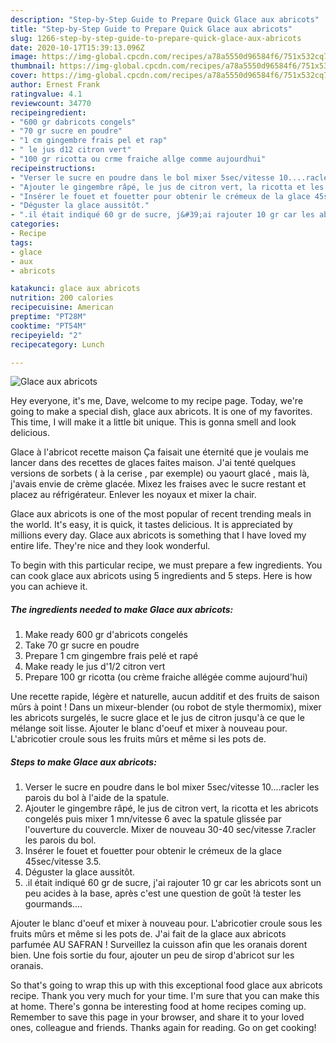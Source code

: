 ```yaml
---
description: "Step-by-Step Guide to Prepare Quick Glace aux abricots"
title: "Step-by-Step Guide to Prepare Quick Glace aux abricots"
slug: 1266-step-by-step-guide-to-prepare-quick-glace-aux-abricots
date: 2020-10-17T15:39:13.096Z
image: https://img-global.cpcdn.com/recipes/a78a5550d96584f6/751x532cq70/glace-aux-abricots-photo-principale-de-la-recette.jpg
thumbnail: https://img-global.cpcdn.com/recipes/a78a5550d96584f6/751x532cq70/glace-aux-abricots-photo-principale-de-la-recette.jpg
cover: https://img-global.cpcdn.com/recipes/a78a5550d96584f6/751x532cq70/glace-aux-abricots-photo-principale-de-la-recette.jpg
author: Ernest Frank
ratingvalue: 4.1
reviewcount: 34770
recipeingredient:
- "600 gr dabricots congels"
- "70 gr sucre en poudre"
- "1 cm gingembre frais pel et rap"
- " le jus d12 citron vert"
- "100 gr ricotta ou crme fraiche allge comme aujourdhui"
recipeinstructions:
- "Verser le sucre en poudre dans le bol mixer 5sec/vitesse 10....racler les parois du bol à l&#39;aide de la spatule."
- "Ajouter le gingembre râpé, le jus de citron vert, la ricotta et les abricots congelés puis mixer 1 mn/vitesse 6 avec la spatule glissée par l&#39;ouverture du couvercle. Mixer de nouveau 30-40 sec/vitesse 7.racler les parois du bol."
- "Insérer le fouet et fouetter pour obtenir le crémeux de la glace 45sec/vitesse 3.5."
- "Déguster la glace aussitôt."
- ".il était indiqué 60 gr de sucre, j&#39;ai rajouter 10 gr car les abricots sont un peu acides à la base, après c&#39;est une question de goût !à tester les gourmands...."
categories:
- Recipe
tags:
- glace
- aux
- abricots

katakunci: glace aux abricots 
nutrition: 200 calories
recipecuisine: American
preptime: "PT28M"
cooktime: "PT54M"
recipeyield: "2"
recipecategory: Lunch

---
```



![Glace aux abricots](https://img-global.cpcdn.com/recipes/a78a5550d96584f6/751x532cq70/glace-aux-abricots-photo-principale-de-la-recette.jpg)

Hey everyone, it's me, Dave, welcome to my recipe page. Today, we're going to make a special dish, glace aux abricots. It is one of my favorites. This time, I will make it a little bit unique. This is gonna smell and look delicious.

Glace à l&#39;abricot recette maison Ça faisait une éternité que je voulais me lancer dans des recettes de glaces faites maison. J&#39;ai tenté quelques versions de sorbets ( à la cerise , par exemple) ou yaourt glacé , mais là, j&#39;avais envie de crème glacée. Mixez les fraises avec le sucre restant et placez au réfrigérateur. Enlever les noyaux et mixer la chair.

Glace aux abricots is one of the most popular of recent trending meals in the world. It's easy, it is quick, it tastes delicious. It is appreciated by millions every day. Glace aux abricots is something that I have loved my entire life. They're nice and they look wonderful.


To begin with this particular recipe, we must prepare a few ingredients. You can cook glace aux abricots using 5 ingredients and 5 steps. Here is how you can achieve it.

<!--inarticleads1-->

##### The ingredients needed to make Glace aux abricots:

1. Make ready 600 gr d&#39;abricots congelés
1. Take 70 gr sucre en poudre
1. Prepare 1 cm gingembre frais pelé et rapé
1. Make ready  le jus d&#39;1/2 citron vert
1. Prepare 100 gr ricotta (ou crème fraiche allégée comme aujourd&#39;hui)


Une recette rapide, légère et naturelle, aucun additif et des fruits de saison mûrs à point ! Dans un mixeur-blender (ou robot de style thermomix), mixer les abricots surgelés, le sucre glace et le jus de citron jusqu&#39;à ce que le mélange soit lisse. Ajouter le blanc d&#39;oeuf et mixer à nouveau pour. L&#39;abricotier croule sous les fruits mûrs et même si les pots de. 

<!--inarticleads2-->

##### Steps to make Glace aux abricots:

1. Verser le sucre en poudre dans le bol mixer 5sec/vitesse 10....racler les parois du bol à l&#39;aide de la spatule.
1. Ajouter le gingembre râpé, le jus de citron vert, la ricotta et les abricots congelés puis mixer 1 mn/vitesse 6 avec la spatule glissée par l&#39;ouverture du couvercle. Mixer de nouveau 30-40 sec/vitesse 7.racler les parois du bol.
1. Insérer le fouet et fouetter pour obtenir le crémeux de la glace 45sec/vitesse 3.5.
1. Déguster la glace aussitôt.
1. .il était indiqué 60 gr de sucre, j&#39;ai rajouter 10 gr car les abricots sont un peu acides à la base, après c&#39;est une question de goût !à tester les gourmands....


Ajouter le blanc d&#39;oeuf et mixer à nouveau pour. L&#39;abricotier croule sous les fruits mûrs et même si les pots de. J&#39;ai fait de la glace aux abricots parfumée AU SAFRAN ! Surveillez la cuisson afin que les oranais dorent bien. Une fois sortie du four, ajouter un peu de sirop d&#39;abricot sur les oranais. 

So that's going to wrap this up with this exceptional food glace aux abricots recipe. Thank you very much for your time. I'm sure that you can make this at home. There's gonna be interesting food at home recipes coming up. Remember to save this page in your browser, and share it to your loved ones, colleague and friends. Thanks again for reading. Go on get cooking!
